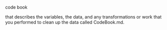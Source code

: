 code book 

that describes the variables, the data, and any transformations or work that you performed to clean up the data called CodeBook.md.
